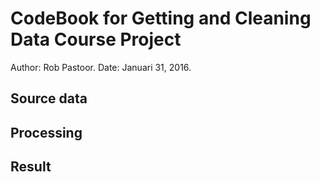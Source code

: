 # CodeBook for Getting and Cleaning Data Course Project
Author: Rob Pastoor.
Date:   Januari 31, 2016.
## Source data
## Processing
## Result